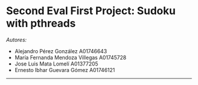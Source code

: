 # Second Eval First Project: Sudoku with pthreads
*Autores:*
* Alejandro Pérez González A01746643
* María Fernanda Mendoza Villegas A01745728
* Jose Luis Mata Lomelí A01377205
* Ernesto Ibhar Guevara Gómez A01746121
---
